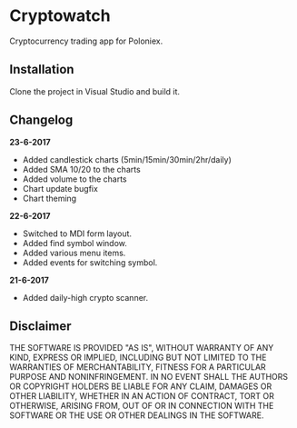 # Cryptowatch

Cryptocurrency trading app for Poloniex.

## Installation

Clone the project in Visual Studio and build it.

## Changelog

**23-6-2017**
 - Added candlestick charts (5min/15min/30min/2hr/daily)
 - Added SMA 10/20 to the charts
 - Added volume to the charts
 - Chart update bugfix
 - Chart theming

**22-6-2017**
 - Switched to MDI form layout.
 - Added find symbol window.
 - Added various menu items.
 - Added events for switching symbol.

**21-6-2017**
 - Added daily-high crypto scanner.
  
## Disclaimer
  
THE SOFTWARE IS PROVIDED "AS IS", WITHOUT WARRANTY OF ANY KIND, EXPRESS OR IMPLIED, INCLUDING BUT NOT LIMITED TO THE WARRANTIES OF MERCHANTABILITY, FITNESS FOR A PARTICULAR PURPOSE AND NONINFRINGEMENT. IN NO EVENT SHALL THE AUTHORS OR COPYRIGHT HOLDERS BE LIABLE FOR ANY CLAIM, DAMAGES OR OTHER LIABILITY, WHETHER IN AN ACTION OF CONTRACT, TORT OR OTHERWISE, ARISING FROM, OUT OF OR IN CONNECTION WITH THE SOFTWARE OR THE USE OR OTHER DEALINGS IN THE SOFTWARE.
